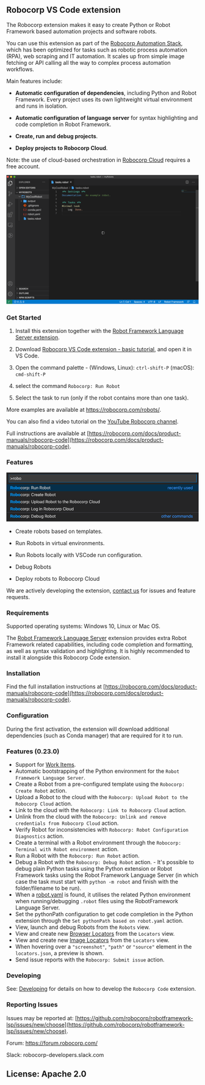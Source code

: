 ## Robocorp VS Code extension

The Robocorp extension makes it easy to create Python or Robot Framework based automation projects and software robots.

You can use this extension as part of the [Robocorp Automation Stack](https://github.com/robocorp/rcc), which has been optimized for tasks such as robotic process automation (RPA), web scraping and IT automation. It scales up from simple image fetching or API calling all the way to complex process automation workflows.

Main features include:

- **Automatic configuration of dependencies**, including Python and Robot Framework. Every project uses its own lightweight virtual environment and runs in isolation.

- **Automatic configuration of language server** for syntax highlighting and code completion in Robot Framework.

- **Create, run and debug projects**.

- **Deploy projects to Robocorp Cloud**.


Note: the use of cloud-based orchestration in [Robocorp Cloud](https://robocorp.com/robocorp-cloud) requires a free account.

![Example of a Robot running with the extension](images/gif_run.gif)


### Get Started

1. Install this extension together with the [Robot Framework Language Server extension](https://marketplace.visualstudio.com/items?itemName=robocorp.robotframework-lsp).

1. Download [Robocorp VS Code extension - basic tutorial](https://robocorp.com/robots/robot/robocorp-vs-code-extension-basic-tutorial), and open it in VS Code.

1. Open the command palette - (Windows, Linux): `ctrl-shift-P` (macOS): `cmd-shift-P`

1. select the command `Robocorp: Run Robot`

1. Select the task to run (only if the robot contains more than one task).

More examples are available at https://robocorp.com/robots/.

You can also find a video tutorial on the [YouTube Robocorp channel](https://youtu.be/zQQl8xZkGko?list=PLfXJKwwF049DIZxvwYuBgahHcDDGPpfN6). 

Full instructions are available at [https://robocorp.com/docs/product-manuals/robocorp-code](https://robocorp.com/docs/product-manuals/robocorp-code).

### Features

![image of command palette](images/command-palette.png)

- Create robots based on templates.

- Run Robots in virtual environments.

- Run Robots locally with VSCode run configuration.

- Debug Robots

- Deploy robots to Robocorp Cloud

We are actively developing the extension, [contact us](#Reporting-Issues) for issues and feature requests.


### Requirements

Supported operating systems: Windows 10, Linux or Mac OS.

The [Robot Framework Language Server](https://marketplace.visualstudio.com/items?itemName=robocorp.robotframework-lsp) extension provides extra Robot Framework related capabilities, including code completion and formatting, as well as syntax validation and highlighting. It is highly recommended to install it alongside this Robocorp Code extension.

### Installation

Find the full installation instructions at [https://robocorp.com/docs/product-manuals/robocorp-code](https://robocorp.com/docs/product-manuals/robocorp-code).

### Configuration

During the first activation, the extension will download additional dependencies (such as Conda manager) that are required for it to run.

### Features (0.23.0)

- Support for [Work Items](https://robocorp.com/docs/developer-tools/visual-studio-code/extension-features#using-work-items).
- Automatic bootstrapping of the Python environment for the `Robot Framework Language Server`.
- Create a Robot from a pre-configured template using the `Robocorp: Create Robot` action.
- Upload a Robot to the cloud with the `Robocorp: Upload Robot to the Robocorp Cloud` action.
- Link to the cloud with the `Robocorp: Link to Robocorp Cloud` action.
- Unlink from the cloud with the `Robocorp: Unlink and remove credentials from Robocorp Cloud` action.
- Verify Robot for inconsistencies with `Robocorp: Robot Configuration Diagnostics` action.
- Create a terminal with a Robot environment through the `Robocorp: Terminal with Robot environment` action.
- Run a Robot with the `Robocorp: Run Robot` action.
- Debug a Robot with the `Robocorp: Debug Robot` action. - It's possible to debug plain Python tasks using the Python extension or Robot Framework tasks using the Robot Framework Language Server (in which case the task must start with `python -m robot` and finish with the folder/filename to be run).
- When a [robot.yaml](https://robocorp.com/docs/setup/robot-yaml-format) is found, it utilises the related Python environment when running/debugging `.robot` files using the RobotFramework Language Server.
- Set the pythonPath configuration to get code completion in the Python extension through the `Set pythonPath based on robot.yaml` action.
- View, launch and debug Robots from the `Robots` view.
- View and create new [Browser Locators](https://robocorp.com/docs/development-howtos/browser/how-to-find-user-interface-elements-using-locators-in-web-applications) from the `Locators` view.
- View and create new [Image Locators](https://robocorp.com/docs/product-manuals/robocorp-lab/locating-and-targeting-user-interface-elements-in-robocorp-lab) from the `Locators` view.
- When hovering over a `"screenshot"`, `"path"` or `"source"` element in the `locators.json`, a preview is shown.
- Send issue reports with the `Robocorp: Submit issue` action.

### Developing

See: [Developing](docs/develop.md) for details on how to develop the `Robocorp Code` extension.

### Reporting Issues

Issues may be reported at: [https://github.com/robocorp/robotframework-lsp/issues/new/choose](https://github.com/robocorp/robotframework-lsp/issues/new/choose).

Forum: https://forum.robocorp.com/

Slack: robocorp-developers.slack.com

License: Apache 2.0
---
